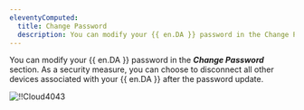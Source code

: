 ```yaml
---
eleventyComputed:
  title: Change Password
  description: You can modify your {{ en.DA }} password in the Change Password section.
---
```

You can modify your {{ en.DA }} password in the ***Change Password*** section. As a security measure, you can choose to disconnect all other devices associated with your {{ en.DA }} after the password update.

![!!Cloud4043](https://webdevolutions.azureedge.net/docs/en/cloud/Cloud4043.png) 
